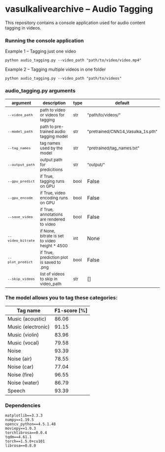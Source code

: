 # vasulkalivearchive – Audio Tagging
This repository contains a console application used for audio content tagging in videos.

### Running the console application
Example 1 – Tagging just one video
```
python audio_tagging.py --video_path "path/to/video/video.mp4"
```
Example 2 – Tagging multiple videos in one folder
```
python audio_tagging.py --video_path "path/to/videos"
```

### audio_tagging.py arguments
|<sub> argument|<sub> description|<sub> type|<sub>default|
|---|---|---|---|
|<sub> `--video_path` |<sub>path to video or videos for tagging|<sub>str|<sub>"path/to/videos/"|
|<sub>`--model_path`|<sub> path to pre-trained audio tagging model|<sub>str|<sub>"pretrained/CNN14_Vasulka_1s.pth"|
|<sub>`--tag_names`| <sub> tag names used by the model|<sub>str|<sub>"pretrained/tag_names.txt"|
|<sub>`--output_path`|<sub>output path for predicitions|<sub>str|<sub>"output/"|
|<sub>`--gpu_predict`|<sub>if True, tagging runs on GPU|<sub>bool|False|
|<sub>`--gpu_encode`|<sub>if True, video encoding runs on GPU|<sub>bool|False|
|<sub>`--save_video`|<sub>if True, annotations are rendered to video|<sub>bool|False|
|<sub>`--video_bitrate`|<sub>if None, bitrate is set to video height * 4500|<sub>int|None|
|<sub>`--plot_predict`|<sub>if True, prediction plot is saved to .png|<sub>bool|False|
|<sub>`--skip_videos`|<sub>list of videos to skip in video_path|<sub>str|[]|


### The model allows you to tag these categories:

| **Tag name**             | **F1-score** [%] |
|--------------------------|----------|
| Music (acoustic)         | 86.06    |
| Music (electronic)       | 91.15    |
| Music (violin)           | 83.96    |
| Music (vocal)            | 79.58    |
| Noise                    | 93.39    |
| Noise (air)              | 78.55    |
| Noise (car)              | 77.04    |
| Noise (fire)             | 96.55    |
| Noise (water)            | 86.79    |
| Speech                   | 93.39    |

### Dependencies
```
matplotlib==3.3.3
numpy==1.19.5
opencv_python==4.5.1.48
moviepy==1.0.3
torchlibrosa==0.0.4
tqdm==4.61.1
torch==1.5.0+cu101
librosa==0.8.0
```
